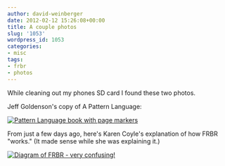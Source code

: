 ```yaml
---
author: david-weinberger
date: 2012-02-12 15:26:08+00:00
title: A couple photos
slug: '1053'
wordpress_id: 1053
categories:
- misc
tags:
- frbr
- photos
---
```


While cleaning out my phones SD card I found these two photos.

Jeff Goldenson's copy of A Pattern Language:

[![Pattern Language book with page markers](https://lil-blog-media.s3.amazonaws.com/2012/02/patternlanguage.jpg)](https://lil-blog-media.s3.amazonaws.com/2012/02/patternlanguage.jpg)

From just a few days ago, here's Karen Coyle's explanation of how FRBR "works." (It made sense while she was explaining it.)

[![Diagram of FRBR - very confusing!](https://lil-blog-media.s3.amazonaws.com/2012/02/frbr-karen-coyle.jpg)](https://lil-blog-media.s3.amazonaws.com/2012/02/frbr-karen-coyle.jpg)
